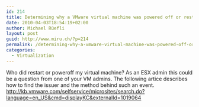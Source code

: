 ```yaml
---
id: 214
title: Determining why a VMware virtual machine was powered off or restarted
date: 2010-04-03T18:54:19+02:00
author: Michael Rüefli
layout: post
guid: http://www.miru.ch/?p=214
permalink: /determining-why-a-vmware-virtual-machine-was-powered-off-or-restarted/
categories:
  - Virtualization
---
```

Who did restart or poweroff my virtual machine? As an ESX admin this could be a question from one of your VM admins. The following artice describes how to find the issuer and the method behind such an event.  
<a href="http://kb.vmware.com/selfservice/microsites/search.do?language=en_US&cmd=displayKC&externalId=1019064" target="_blank">http://kb.vmware.com/selfservice/microsites/search.do?language=en_US&cmd=displayKC&externalId=1019064</a>